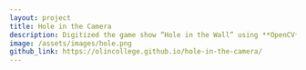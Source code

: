 ```yaml
---
layout: project
title: Hole in the Camera
description: Digitized the game show “Hole in the Wall” using **OpenCV**, **PyGame**, and **OpenPose**.
image: /assets/images/hole.png
github_link: https://olincollege.github.io/hole-in-the-camera/
---
```

